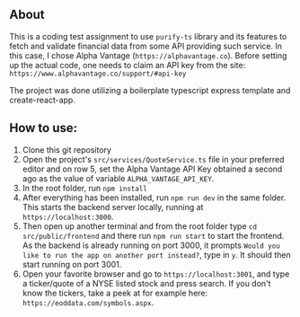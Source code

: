 
## About

This is a coding test assignment to use `purify-ts` library and its features to fetch and validate financial data from some API providing such service. In this case, I chose Alpha Vantage (`https://alphavantage.co`). Before setting up the actual code, one needs to claim an API key from the site: `https://www.alphavantage.co/support/#api-key`

The project was done utilizing a boilerplate typescript express template and create-react-app.
  

## How to use:

  
 1. Clone this git repository
 2. Open the project's `src/services/QuoteService.ts` file in your preferred editor and on row 5, set the Alpha Vantage API Key obtained a second ago as the value of variable `ALPHA_VANTAGE_API_KEY`.
 3. In the root folder, run `npm install`
 4. After everything has been installed, run `npm run dev` in the same folder. This starts the backend server locally, running at `https://localhost:3000`.
 5. Then open up another terminal and from the root folder type `cd src/public/frontend` and there run `npm run start` to start the frontend. As the backend is already running on port 3000, it prompts `Would you like to run the app on another port instead?`, type in `y`. It should then start running on port 3001.
 6. Open your favorite browser and go to `https://localhost:3001`, and type a ticker/quote of a NYSE listed stock and press search. If you don't know the tickers, take a peek at for example here: `https://eoddata.com/symbols.aspx`.
 

